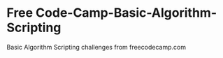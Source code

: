 # Free Code-Camp-Basic-Algorithm-Scripting
Basic Algorithm Scripting challenges from freecodecamp.com
